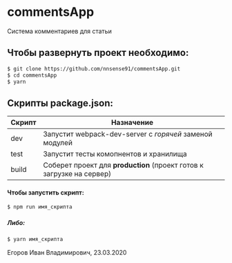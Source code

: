 # commentsApp
Система комментариев для статьи

##  Чтобы развернуть проект необходимо:
```sh
$ git clone https://github.com/nnsense91/commentsApp.git
$ cd commentsApp
$ yarn
```

## Скрипты package.json:

| Скрипт | Назначение |
| ------ | ------ |
| dev | Запустит webpack-dev-server с _горячей_ заменой модулей |
| test | Запустит тесты комопнентов и хранилища |
| build | Соберет проект для **production** (проект готов к загрузке на сервер) |

#### Чтобы запустить скрипт:
```sh
$ npm run имя_скрипта
```

##### Либо:
```sh
$ yarn имя_скрипта
```

Егоров Иван Владимирович, 23.03.2020
